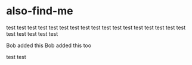 # also-find-me
test
test
test
test
test
test
test
test
test
test
test
test
test
test
test
test
test
test
test
test
test
test

Bob added this
Bob added this too

test
test
